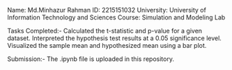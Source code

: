 Name: Md.Minhazur Rahman
ID: 2215151032
University: University of Information Technology and Sciences
Course: Simulation and Modeling Lab


Tasks Completed:-
Calculated the t-statistic and p-value for a given dataset.
Interpreted the hypothesis test results at a 0.05 significance level.
Visualized the sample mean and hypothesized mean using a bar plot.


Submission:-
The .ipynb file is uploaded in this repository.
